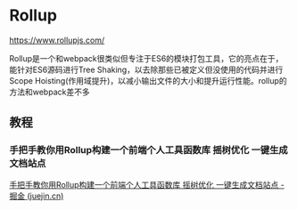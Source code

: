 # Rollup

<https://www.rollupjs.com/>

Rollup是一个和webpack很类似但专注于ES6的模块打包工具，它的亮点在于，能针对ES6源码进行Tree Shaking，以去除那些已被定义但没使用的代码并进行Scope Hoisting(作用域提升)，以减小输出文件的大小和提升运行性能。rollup的方法和webpack差不多

## 教程

### 手把手教你用Rollup构建一个前端个人工具函数库 摇树优化 一键生成文档站点

[手把手教你用Rollup构建一个前端个人工具函数库 摇树优化 一键生成文档站点 - 掘金 (juejin.cn)](https://juejin.cn/post/7245584147456426045)
